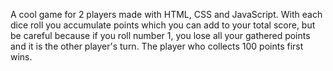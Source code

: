 A cool game for 2 players made with HTML, CSS and JavaScript. With each dice roll you accumulate points which you can add to your total score, but be careful because if you roll number 1, you lose all your gathered points and it is the other player's turn. The player who collects 100 points first wins.
